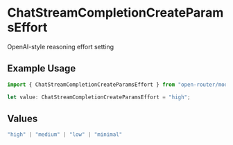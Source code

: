 # ChatStreamCompletionCreateParamsEffort

OpenAI-style reasoning effort setting

## Example Usage

```typescript
import { ChatStreamCompletionCreateParamsEffort } from "open-router/models";

let value: ChatStreamCompletionCreateParamsEffort = "high";
```

## Values

```typescript
"high" | "medium" | "low" | "minimal"
```